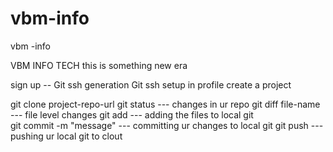 # vbm-info

vbm -info

VBM INFO TECH
this is something new era

sign up -- Git
ssh generation
Git ssh setup in profile
create a project

git clone project-repo-url
git status --- changes in ur repo
git diff file-name --- file level changes
git add --- adding the files to local git  
git commit -m "message" --- committing ur changes to local git
git push --- pushing ur local git to clout
